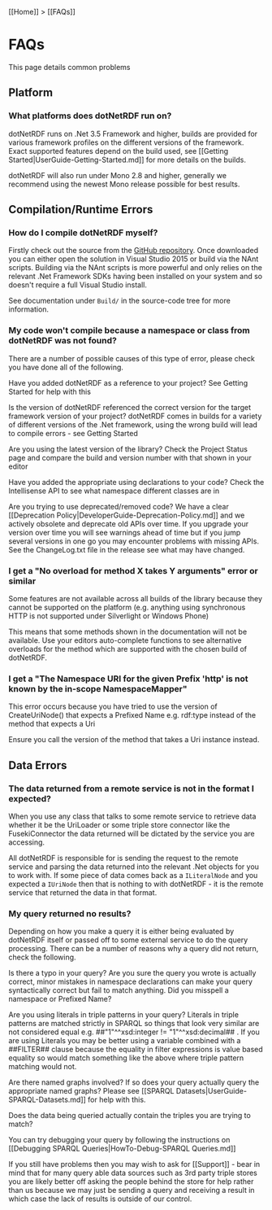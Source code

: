 [[Home]] > [[FAQs]]

# FAQs

This page details common problems


## Platform

### What platforms does dotNetRDF run on?

dotNetRDF runs on .Net 3.5 Framework and higher, builds are provided for various framework profiles on the different versions of the framework. Exact supported features depend on the build used, see [[Getting Started|UserGuide-Getting-Started.md]] for more details on the builds.

dotNetRDF will also run under Mono 2.8 and higher, generally we recommend using the newest Mono release possible for best results.

## Compilation/Runtime Errors

### How do I compile dotNetRDF myself?

Firstly check out the source from the [GitHub repository](https://github.com/dotnetrdf/dotnetrdf). Once downloaded you can either open the solution in Visual Studio 2015 or build via the NAnt scripts. Building via the NAnt scripts is more powerful and only relies on the relevant .Net Framework SDKs having been installed on your system and so doesn't require a full Visual Studio install.

See documentation under `Build/` in the source-code tree for more information.

### My code won't compile because a namespace or class from dotNetRDF was not found?

There are a number of possible causes of this type of error, please check you have done all of the following.

Have you added dotNetRDF as a reference to your project? See Getting Started for help with this

Is the version of dotNetRDF referenced the correct version for the target framework version of your project? dotNetRDF comes in builds for a variety of different versions of the .Net framework, using the wrong build will lead to compile errors - see Getting Started

Are you using the latest version of the library? Check the Project Status page and compare the build and version number with that shown in your editor

Have you added the appropriate using declarations to your code? Check the Intellisense API to see what namespace different classes are in

Are you trying to use deprecated/removed code? We have a clear [[Deprecation Policy|DeveloperGuide-Deprecation-Policy.md]] and we actively obsolete and deprecate old APIs over time. If you upgrade your version over time you will see warnings ahead of time but if you jump several versions in one go you may encounter problems with missing APIs. See the ChangeLog.txt file in the release see what may have changed. 

### I get a "No overload for method X takes Y arguments" error or similar

Some features are not available across all builds of the library because they cannot be supported on the platform (e.g. anything using synchronous HTTP is not supported under Silverlight or Windows Phone)

This means that some methods shown in the documentation will not be available. Use your editors auto-complete functions to see alternative overloads for the method which are supported with the chosen build of dotNetRDF.

### I get a "The Namespace URI for the given Prefix 'http' is not known by the in-scope NamespaceMapper"

This error occurs because you have tried to use the version of CreateUriNode() that expects a Prefixed Name e.g. rdf:type instead of the method that expects a Uri

Ensure you call the version of the method that takes a Uri instance instead.

## Data Errors

### The data returned from a remote service is not in the format I expected?

When you use any class that talks to some remote service to retrieve data whether it be the UriLoader or some triple store connector like the FusekiConnector the data returned will be dictated by the service you are accessing.

All dotNetRDF is responsible for is sending the request to the remote service and parsing the data returned into the relevant .Net objects for you to work with. If some piece of data comes back as a `ILiteralNode` and you expected a `IUriNode` then that is nothing to with dotNetRDF - it is the remote service that returned the data in that format.

### My query returned no results?

Depending on how you make a query it is either being evaluated by dotNetRDF itself or passed off to some external service to do the query processing. There can be a number of reasons why a query did not return, check the following.

Is there a typo in your query? Are you sure the query you wrote is actually correct, minor mistakes in namespace declarations can make your query syntactically correct but fail to match anything. Did you misspell a namespace or Prefixed Name?

Are you using literals in triple patterns in your query? Literals in triple patterns are matched strictly in SPARQL so things that look very similar are not considered equal e.g. ##"1"^^xsd:integer != "1"^^xsd:decimal## . If you are using Literals you may be better using a variable combined with a ##FILTER## clause because the equality in filter expressions is value based equality so would match something like the above where triple pattern matching would not.

Are there named graphs involved? If so does your query actually query the appropriate named graphs?  Please see [[SPARQL Datasets|UserGuide-SPARQL-Datasets.md]] for help with this.

Does the data being queried actually contain the triples you are trying to match?

You can try debugging your query by following the instructions on [[Debugging SPARQL Queries|HowTo-Debug-SPARQL Queries.md]]

If you still have problems then you may wish to ask for [[Support]] - bear in mind that for many query able data sources such as 3rd party triple stores you are likely better off asking the people behind the store for help rather than us because we may just be sending a query and receiving a result in which case the lack of results is outside of our control.